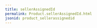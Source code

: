 ```yaml
---
title: sellerAssignedId
permalink: Product.sellerAssignedId.html
jsonid: product_sellerassignedid
---
```

